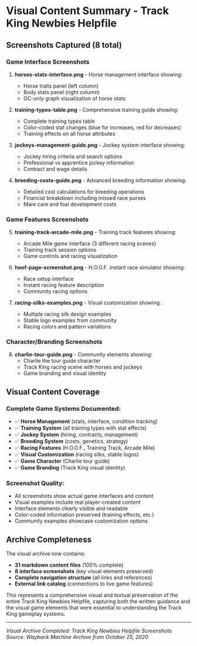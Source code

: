 # Visual Content Summary - Track King Newbies Helpfile

## Screenshots Captured (8 total)

### Game Interface Screenshots
1. **horses-stats-interface.png** - Horse management interface showing:
   - Horse traits panel (left column)
   - Body stats panel (right column) 
   - OC-only graph visualization of horse stats

2. **training-types-table.png** - Comprehensive training guide showing:
   - Complete training types table
   - Color-coded stat changes (blue for increases, red for decreases)
   - Training effects on all horse attributes

3. **jockeys-management-guide.png** - Jockey system interface showing:
   - Jockey hiring criteria and search options
   - Professional vs apprentice jockey information
   - Contract and wage details

4. **breeding-costs-guide.png** - Advanced breeding information showing:
   - Detailed cost calculations for breeding operations
   - Financial breakdown including missed race purses
   - Mare care and foal development costs

### Game Features Screenshots  
5. **training-track-arcade-mile.png** - Training track features showing:
   - Arcade Mile game interface (3 different racing scenes)
   - Training track session options
   - Game controls and racing visualization

6. **hoof-page-screenshot.png** - H.O.O.F. instant race simulator showing:
   - Race setup interface
   - Instant racing feature description
   - Community racing options

7. **racing-silks-examples.png** - Visual customization showing:
   - Multiple racing silk design examples
   - Stable logo examples from community
   - Racing colors and pattern variations

### Character/Branding Screenshots
8. **charlie-tour-guide.png** - Community elements showing:
   - Charlie the tour guide character
   - Track King racing scene with horses and jockeys
   - Game branding and visual identity

## Visual Content Coverage

### Complete Game Systems Documented:
- ✅ **Horse Management** (stats, interface, condition tracking)
- ✅ **Training System** (all training types with stat effects)
- ✅ **Jockey System** (hiring, contracts, management)
- ✅ **Breeding System** (costs, genetics, strategy)
- ✅ **Racing Features** (H.O.O.F., Training Track, Arcade Mile)
- ✅ **Visual Customization** (racing silks, stable logos)
- ✅ **Game Character** (Charlie tour guide)
- ✅ **Game Branding** (Track King visual identity)

### Screenshot Quality:
- All screenshots show actual game interfaces and content
- Visual examples include real player-created content
- Interface elements clearly visible and readable
- Color-coded information preserved (training effects, etc.)
- Community examples showcase customization options

## Archive Completeness
The visual archive now contains:
- **31 markdown content files** (100% complete)
- **8 interface screenshots** (key visual elements preserved)
- **Complete navigation structure** (all links and references)
- **External link catalog** (connections to live game features)

This represents a comprehensive visual and textual preservation of the entire Track King Newbies Helpfile, capturing both the written guidance and the visual game elements that were essential to understanding the Track King gameplay systems.

---
*Visual Archive Completed: Track King Newbies Helpfile Screenshots*  
*Source: Wayback Machine Archive from October 25, 2020*

